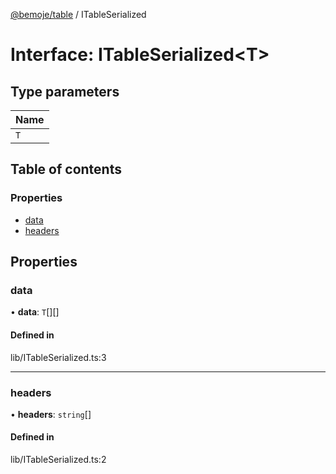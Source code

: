 [@bemoje/table](https://github.com/bemoje/tsmono/blob/main/pkg/table/docs/md/index.md) / ITableSerialized

# Interface: ITableSerialized<T\>

## Type parameters

| Name |
| :------ |
| `T` |

## Table of contents

### Properties

- [data](https://github.com/bemoje/tsmono/blob/main/pkg/table/docs/md/interfaces/ITableSerialized.md#data)
- [headers](https://github.com/bemoje/tsmono/blob/main/pkg/table/docs/md/interfaces/ITableSerialized.md#headers)

## Properties

### data

• **data**: `T`[][]

#### Defined in

lib/ITableSerialized.ts:3

___

### headers

• **headers**: `string`[]

#### Defined in

lib/ITableSerialized.ts:2
